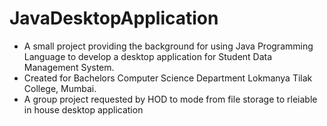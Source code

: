 # JavaDesktopApplication

* A small project providing the background for using Java Programming Language to develop a desktop application for Student Data Management System.
* Created for Bachelors Computer Science Department Lokmanya Tilak College, Mumbai.
* A group project requested by HOD to mode from file storage to rleiable in house desktop application
